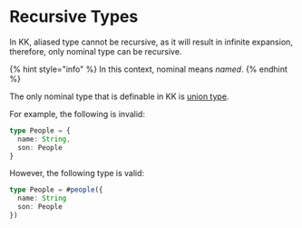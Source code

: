 # Recursive Types

In KK, aliased type cannot be recursive, as it will result in infinite expansion, therefore, only nominal type can be recursive. 

{% hint style="info" %}
In  this context, nominal means _named_. 
{% endhint %}

The only nominal type that is definable in KK is [union type](variants-union.md).

For example, the following is invalid:

```typescript
type People = {
  name: String,
  son: People
}
```

However, the following type is valid:

```typescript
type People = #people({
  name: String
  son: People
})
```

